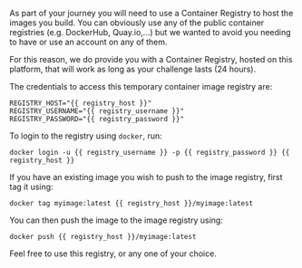 As part of your journey you will need to use a Container Registry to host the images you build. You can obviously use any of the public container registries (e.g. DockerHub, Quay.io,...) but we wanted to avoid you needing to have or use an account on any of them. 

For this reason, we do provide you with a Container Registry, hosted on this platform, that will work as long as your challenge lasts (24 hours).

The credentials to access this temporary container image registry are:

```
REGISTRY_HOST="{{ registry_host }}"
REGISTRY_USERNAME="{{ registry_username }}"
REGISTRY_PASSWORD="{{ registry_password }}"
```

To login to the registry using ``docker``, run:

```
docker login -u {{ registry_username }} -p {{ registry_password }} {{ registry_host }}
```

If you have an existing image you wish to push to the image registry, first
tag it using:

```
docker tag myimage:latest {{ registry_host }}/myimage:latest
```

You can then push the image to the image registry using:

```
docker push {{ registry_host }}/myimage:latest
```

Feel free to use this registry, or any one of your choice.